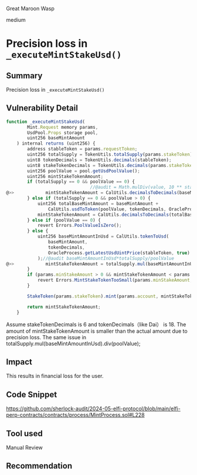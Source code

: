 Great Maroon Wasp

medium

# Precision loss in `_executeMintStakeUsd()`


## Summary
Precision loss in `_executeMintStakeUsd()`
## Vulnerability Detail
```javascript
function _executeMintStakeUsd(
        Mint.Request memory params,
        UsdPool.Props storage pool,
        uint256 baseMintAmount
    ) internal returns (uint256) {
        address stableToken = params.requestToken;
        uint256 totalSupply = TokenUtils.totalSupply(params.stakeToken);
        uint8 tokenDecimals = TokenUtils.decimals(stableToken);
        uint8 stakeTokenDecimals = TokenUtils.decimals(params.stakeToken);
        uint256 poolValue = pool.getUsdPoolValue();
        uint256 mintStakeTokenAmount;
        if (totalSupply == 0 && poolValue == 0) {
                                //@audit = Math.mulDiv(value, 10 ** stakeTokenDecimals, 10 ** tokenDecimals)
@>>            mintStakeTokenAmount = CalUtils.decimalsToDecimals(baseMintAmount, tokenDecimals, stakeTokenDecimals);
        } else if (totalSupply == 0 && poolValue > 0) {
            uint256 totalBaseMintAmount = baseMintAmount +
                CalUtils.usdToToken(poolValue, tokenDecimals, OracleProcess.getLatestUsdUintPrice(stableToken, true));
            mintStakeTokenAmount = CalUtils.decimalsToDecimals(totalBaseMintAmount, tokenDecimals, stakeTokenDecimals);
        } else if (poolValue == 0) {
            revert Errors.PoolValueIsZero();
        } else {
            uint256 baseMintAmountInUsd = CalUtils.tokenToUsd(
                baseMintAmount,
                tokenDecimals,
                OracleProcess.getLatestUsdUintPrice(stableToken, true)
            );//@audit baseMintAmountInUsd*totalSupply/poolValue
@>>            mintStakeTokenAmount = totalSupply.mul(baseMintAmountInUsd).div(poolValue);
        }
        if (params.minStakeAmount > 0 && mintStakeTokenAmount < params.minStakeAmount) {
            revert Errors.MintStakeTokenTooSmall(params.minStakeAmount, mintStakeTokenAmount);
        }

        StakeToken(params.stakeToken).mint(params.account, mintStakeTokenAmount);

        return mintStakeTokenAmount;
    }
```
Assume stakeTokenDecimals is 6 and tokenDecimals（like Dai） is 18. The amount of mintStakeTokenAmount is smaller than the actual amount due to precision loss.
The same issue in totalSupply.mul(baseMintAmountInUsd).div(poolValue);
## Impact
This results in financial loss for the user.
## Code Snippet
https://github.com/sherlock-audit/2024-05-elfi-protocol/blob/main/elfi-perp-contracts/contracts/process/MintProcess.sol#L228
## Tool used

Manual Review

## Recommendation

